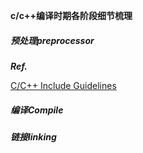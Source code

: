 **c/c++编译时期各阶段细节梳理**

##### 预处理preprocessor 



***Ref.***

[C/C++ Include Guidelines](https://upcoder.com/20/cc-include-guidelines)



##### 编译Compile





##### 链接linking

